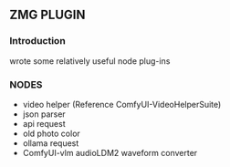 ## ZMG PLUGIN

### Introduction
wrote some relatively useful node plug-ins

### NODES
 - video helper (Reference ComfyUI-VideoHelperSuite)
 - json parser
 - api request
 - old photo color
 - ollama request
 - ComfyUI-vlm audioLDM2 waveform converter